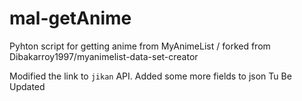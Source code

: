 # mal-getAnime
Pyhton script for getting anime from MyAnimeList / forked from Dibakarroy1997/myanimelist-data-set-creator

Modified the link to `jikan` API.
Added some more fields to json
Tu Be Updated
